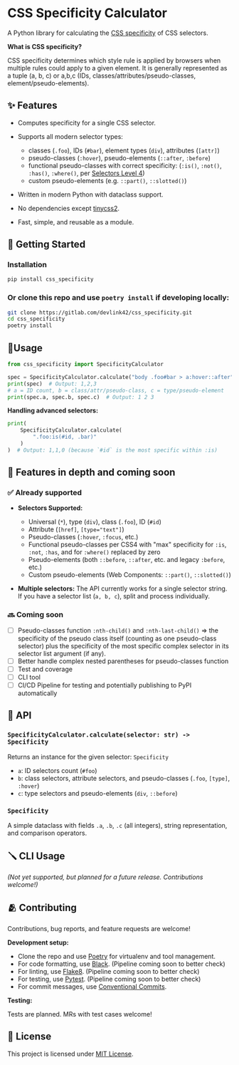 # CSS Specificity Calculator

A Python library for calculating the [CSS specificity](https://www.w3.org/TR/selectors-4/#specificity) of CSS selectors.

**What is CSS specificity?**

CSS specificity determines which style rule is applied by browsers when multiple rules could apply to a given element.
It is generally represented as a tuple (a, b, c) or a,b,c (IDs, classes/attributes/pseudo-classes, element/pseudo-elements).

## ✨ Features

- Computes specificity for a single CSS selector.
- Supports all modern selector types:

  - classes (`.foo`), IDs (`#bar`), element types (`div`), attributes (`[attr]`)
  - pseudo-classes (`:hover`), pseudo-elements (`::after`, `:before`)
  - functional pseudo-classes with correct specificity:
    (`:is()`, `:not()`, `:has()`, `:where()`, per [Selectors Level 4](https://www.w3.org/TR/selectors-4/#specificity))
  - custom pseudo-elements (e.g. `::part()`, `::slotted()`)
- Written in modern Python with dataclass support.
- No dependencies except [tinycss2](https://github.com/Kozea/tinycss2).
- Fast, simple, and reusable as a module.

## 🚀 Getting Started

### Installation

```sh
pip install css_specificity
```

### Or clone this repo and use `poetry install` if developing locally:

```sh
git clone https://gitlab.com/devlink42/css_specificity.git
cd css_specificity
poetry install
```

## 💭Usage

```python
from css_specificity import SpecificityCalculator

spec = SpecificityCalculator.calculate("body .foo#bar > a:hover::after")
print(spec)  # Output: 1,2,3
# a = ID count, b = class/attr/pseudo-class, c = type/pseudo-element
print(spec.a, spec.b, spec.c)  # Output: 1 2 3
```

**Handling advanced selectors:**

```python
print(
    SpecificityCalculator.calculate(
        ".foo:is(#id, .bar)"
    )
)  # Output: 1,1,0 (because `#id` is the most specific within :is)
```

## 🫧 Features in depth and coming soon

### ✅ Already supported

- **Selectors Supported:**

  - Universal (`*`), type (`div`), class (`.foo`), ID (`#id`)
  - Attribute (`[href]`, `[type="text"]`)
  - Pseudo-classes (`:hover`, `:focus`, etc.)
  - Functional pseudo-classes per CSS4 with "max" specificity for `:is`, `:not`, `:has`, and for `:where()` replaced by zero
  - Pseudo-elements (both `::before`, `::after`, etc. and legacy `:before`, etc.)
  - Custom pseudo-elements (Web Components: `::part()`, `::slotted()`)
- **Multiple selectors:**
  The API currently works for a single selector string. If you have a selector list (`a, b, c`), split and process individually.

### 🔜 Coming soon

* [ ] Pseudo-classes function `:nth-child()` and `:nth-last-child()` =>
the specificity of the pseudo class itself (counting as one pseudo-class selector)
plus the specificity of the most specific complex selector in its selector list argument (if any).
* [ ] Better handle complex nested parentheses for pseudo-classes function
* [ ] Test and coverage
* [ ] CLI tool
* [ ] CI/CD Pipeline for testing and potentially publishing to PyPI automatically

## 🚥 API

### `SpecificityCalculator.calculate(selector: str) -> Specificity`

Returns an instance for the given selector: `Specificity`

- `a`: ID selectors count (`#foo`)
- `b`: class selectors, attribute selectors, and pseudo-classes (`.foo`, `[type]`, `:hover`)
- `c`: type selectors and pseudo-elements (`div`, `::before`)

### `Specificity`

A simple dataclass with fields `.a`, `.b`, `.c` (all integers), string representation, and comparison operators.

## 🪛 CLI Usage

_(Not yet supported, but planned for a future release. Contributions welcome!)_

## 🫂 Contributing

Contributions, bug reports, and feature requests are welcome!

**Development setup:**

- Clone the repo and use [Poetry](https://python-poetry.org/docs/) for virtualenv and tool management.
- For code formatting, use [Black](https://black.readthedocs.io/en/stable/). (Pipeline coming soon to better check)
- For linting, use [Flake8](https://flake8.pycqa.org/en/latest/). (Pipeline coming soon to better check)
- For testing, use [Pytest](https://docs.pytest.org/en/stable/). (Pipeline coming soon to better check)
- For commit messages, use [Conventional Commits](https://www.conventionalcommits.org/en/v1.0.0/).

**Testing:**

Tests are planned. MRs with test cases welcome!

## 📜 License

This project is licensed under [MIT License](LICENSE).
